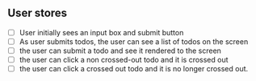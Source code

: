 ## User stores 
- [ ] User initially sees an input box and submit button 
- [ ] As user submits todos, the user can see a list of todos on the screen 
- [ ] the user can submit a todo and see it rendered to the screen 
- [ ] the user can click a non crossed-out todo and it is crossed out 
- [ ] the user can click a crossed out todo and it is no longer crossed out.